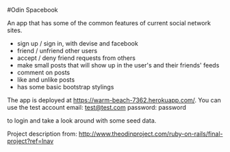 #Odin Spacebook

An app that has some of the common features of current social network sites.
 * sign up / sign in, with devise and facebook
 * friend / unfriend other users
 * accept / deny friend requests from others
 * make small posts that will show up in the user's and their friends' feeds
 * comment on posts
 * like and unlike posts
 * has some basic bootstrap stylings

The app is deployed at https://warm-beach-7362.herokuapp.com/. You can use the test account
email: test@test.com
password: password

to login and take a look around with some seed data.

Project description from: http://www.theodinproject.com/ruby-on-rails/final-project?ref=lnav